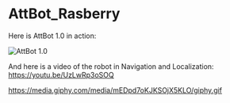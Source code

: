 # AttBot_Rasberry

Here is AttBot 1.0 in action:

![AttBot 1.0](https://user-images.githubusercontent.com/17289954/98924555-3de53e80-24d5-11eb-9b09-0b7a9abd44ea.png)

And here is a video of the robot in Navigation and Localization: https://youtu.be/UzLwRp3oSOQ

https://media.giphy.com/media/mEDpd7oKJKSOjX5KLO/giphy.gif
